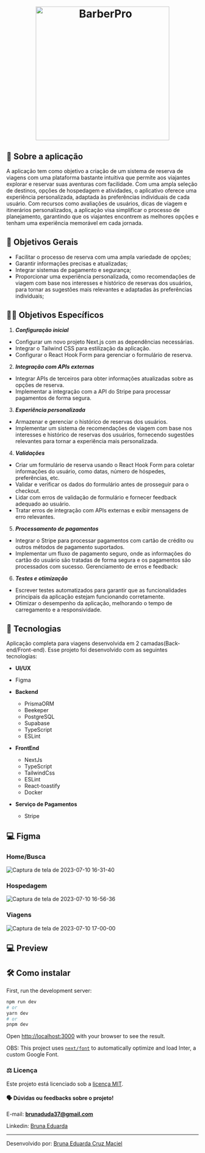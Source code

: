 <div  align="center" >

<h1>
<img alt="BarberPro" src="https://github.com/BrunaEduarda03/Trips/assets/73250271/4d3b648a-68a1-4811-83b5-9e83224136ab" width="350px" align="center" />
</h1> 

</div>

## 💬 Sobre a aplicação

A aplicação tem como objetivo a criação de um sistema de reserva de viagens com uma plataforma bastante intuitiva que permite aos viajantes explorar e reservar suas aventuras com facilidade. Com uma ampla seleção de destinos, opções de hospedagem e atividades, o aplicativo oferece uma experiência personalizada, adaptada às preferências individuais de cada usuário. Com recursos como avaliações de usuários, dicas de viagem e itinerários personalizados, a aplicação visa simplificar o processo de planejamento, garantindo que os viajantes encontrem as melhores opções e tenham uma experiência memorável em cada jornada.

## :memo: Objetivos Gerais
* Facilitar o processo de reserva com uma ampla variedade de opções;
* Garantir informações precisas e atualizadas;
* Integrar sistemas de pagamento e segurança;
* Proporcionar uma experiência personalizada, como recomendações de viagem com base nos interesses e histórico de reservas dos usuários, para tornar as sugestões mais relevantes e adaptadas às preferências individuais;

## :man_technologist: Objetivos Específicos

1. ***Configuração inicial*** 
* Configurar um novo projeto Next.js com as dependências necessárias.
* Integrar o Tailwind CSS para estilização da aplicação.
* Configurar o React Hook Form para gerenciar o formulário de reserva.

2. ***Integração com APIs externas***

* Integrar APIs de terceiros para obter informações atualizadas sobre as opções de reserva.
* Implementar a integração com a API do Stripe para processar pagamentos de forma segura.

3. ***Experiência personalizada***
* Armazenar e gerenciar o histórico de reservas dos usuários.
* Implementar um sistema de recomendações de viagem com base nos interesses e histórico de reservas dos usuários, fornecendo sugestões relevantes para tornar a experiência mais personalizada.

4. ***Validações***

* Criar um formulário de reserva usando o React Hook Form para coletar informações do usuário, como datas, número de hóspedes, preferências, etc.
* Validar e verificar os dados do formulário antes de prosseguir para o checkout.
* Lidar com erros de validação de formulário e fornecer feedback adequado ao usuário.
* Tratar erros de integração com APIs externas e exibir mensagens de erro relevantes.

5. ***Processamento de pagamentos***

* Integrar o Stripe para processar pagamentos com cartão de crédito ou outros métodos de pagamento suportados.
* Implementar um fluxo de pagamento seguro, onde as informações do cartão do usuário são tratadas de forma segura e os pagamentos são processados com sucesso.
Gerenciamento de erros e feedback:

6. ***Testes e otimização***

* Escrever testes automatizados para garantir que as funcionalidades principais da aplicação estejam funcionando corretamente.
* Otimizar o desempenho da aplicação, melhorando o tempo de carregamento e a responsividade.


## 🚀 Tecnologias 
Aplicação completa para viagens desenvolvida em 2 camadas(Back-end/Front-end).
Esse projeto foi desenvolvido com as seguintes tecnologias:

- **UI/UX**
- Figma

- **Backend**           
  - PrismaORM
  - Beekeper
  - PostgreSQL
  - Supabase
  - TypeScript
  - ESLint
  
- **FrontEnd**
  - NextJs
  - TypeScript
  - TailwindCss
  - ESLint
  - React-toastify
  - Docker

- **Serviço de Pagamentos**
  - Stripe

## 💻 Figma
### Home/Busca 
![Captura de tela de 2023-07-10 16-31-40](https://github.com/BrunaEduarda03/Trips/assets/73250271/29cd64ae-a501-464a-9c8a-723093c64337)

### Hospedagem
![Captura de tela de 2023-07-10 16-56-36](https://github.com/BrunaEduarda03/Trips/assets/73250271/a246416e-4462-4b6c-8ae1-097c8066599e)

### Viagens
![Captura de tela de 2023-07-10 17-00-00](https://github.com/BrunaEduarda03/Trips/assets/73250271/44d47b89-6de5-4410-90a0-deca37e8561b)


## 💻 Preview


## 🛠️ Como instalar

First, run the development server:

```bash
npm run dev
# or
yarn dev
# or
pnpm dev
```

Open [http://localhost:3000](http://localhost:3000) with your browser to see the result.


OBS: This project uses [`next/font`](https://nextjs.org/docs/basic-features/font-optimization) to automatically optimize and load Inter, a custom Google Font.

### :balance_scale: Licença
Este projeto está licenciado sob a [licença MIT](LICENSE).

#### :speaking_head:  Dúvidas ou feedbacks sobre o projeto!

E-mail: [**brunaduda37@gmail.com**](mailto:brunaduda37@gmail.com)

Linkedin: [Bruna Eduarda](https://www.linkedin.com/in/bruna-eduarda-a06a1b18b/)

---

Desenvolvido por: [Bruna Eduarda Cruz Maciel](https://www.linkedin.com/in/bruna-eduarda-a06a1b18b/)
